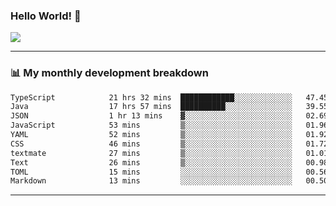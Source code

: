 ### Hello World! 👋

<a>
  <img align="center" src="https://github-readme-stats.vercel.app/api?username=megatunger&count_private=true&include_all_commits=true&bg_color=30,56CCF2,2F80ED&title_color=fff&text_color=fff" />
</a>

------
### 📊 My monthly development breakdown

<!--START_SECTION:waka-->

```txt
TypeScript            21 hrs 32 mins  ████████████░░░░░░░░░░░░░   47.45 %
Java                  17 hrs 57 mins  ██████████░░░░░░░░░░░░░░░   39.55 %
JSON                  1 hr 13 mins    ▓░░░░░░░░░░░░░░░░░░░░░░░░   02.69 %
JavaScript            53 mins         ▒░░░░░░░░░░░░░░░░░░░░░░░░   01.96 %
YAML                  52 mins         ▒░░░░░░░░░░░░░░░░░░░░░░░░   01.92 %
CSS                   46 mins         ▒░░░░░░░░░░░░░░░░░░░░░░░░   01.72 %
textmate              27 mins         ▒░░░░░░░░░░░░░░░░░░░░░░░░   01.01 %
Text                  26 mins         ▒░░░░░░░░░░░░░░░░░░░░░░░░   00.98 %
TOML                  15 mins         ░░░░░░░░░░░░░░░░░░░░░░░░░   00.56 %
Markdown              13 mins         ░░░░░░░░░░░░░░░░░░░░░░░░░   00.50 %
```

<!--END_SECTION:waka-->

------
